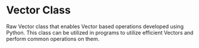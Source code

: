 # Vector Class
Raw Vector class that enables Vector based operations developed using Python. This class can be utilized in programs to utilize efficient Vectors and perform common operations on them.
